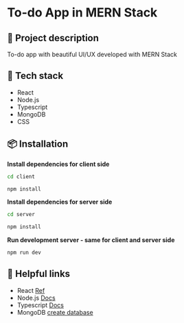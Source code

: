 # To-do App in MERN Stack
## 📄 Project description
To-do app with beautiful UI/UX developed with MERN Stack

## 🚀 Tech stack
* React
* Node.js
* Typescript
* MongoDB
* CSS

## 📦 Installation

**Install dependencies for client side**
```bash
cd client
```
```bash
npm install
```
**Install dependencies for server side**
```bash
cd server
```
```bash
npm install
```

**Run development server - same for client and server side**
```bash
npm run dev
```

## 📌 Helpful links
* React [Ref](https://react.dev/reference/react)
* Node.js [Docs](https://nodejs.org/en/docs) 
* Typescript [Docs](https://www.typescriptlang.org/docs/)
* MongoDB [create database](https://www.mongodb.com/)
